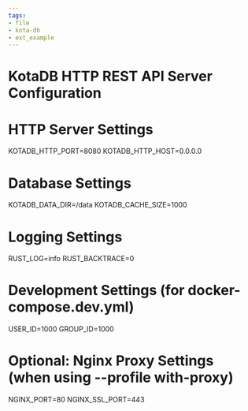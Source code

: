 ```yaml
---
tags:
- file
- kota-db
- ext_example
---
```

# KotaDB HTTP REST API Server Configuration

# HTTP Server Settings
KOTADB_HTTP_PORT=8080
KOTADB_HTTP_HOST=0.0.0.0

# Database Settings
KOTADB_DATA_DIR=/data
KOTADB_CACHE_SIZE=1000

# Logging Settings
RUST_LOG=info
RUST_BACKTRACE=0

# Development Settings (for docker-compose.dev.yml)
USER_ID=1000
GROUP_ID=1000

# Optional: Nginx Proxy Settings (when using --profile with-proxy)
NGINX_PORT=80
NGINX_SSL_PORT=443
